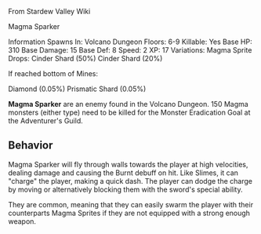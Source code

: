 From Stardew Valley Wiki

Magma Sparker

Information Spawns In: Volcano Dungeon Floors: 6-9 Killable: Yes Base HP: 310 Base Damage: 15 Base Def: 8 Speed: 2 XP: 17 Variations: Magma Sprite Drops: Cinder Shard (50%) Cinder Shard (20%)

If reached bottom of Mines:

Diamond (0.05%) Prismatic Shard (0.05%)

**Magma Sparker** are an enemy found in the Volcano Dungeon. 150 Magma monsters (either type) need to be killed for the Monster Eradication Goal at the Adventurer's Guild.

## Behavior

Magma Sparker will fly through walls towards the player at high velocities, dealing damage and causing the Burnt debuff on hit. Like Slimes, it can "charge" the player, making a quick dash. The player can dodge the charge by moving or alternatively blocking them with the sword's special ability.

They are common, meaning that they can easily swarm the player with their counterparts Magma Sprites if they are not equipped with a strong enough weapon.